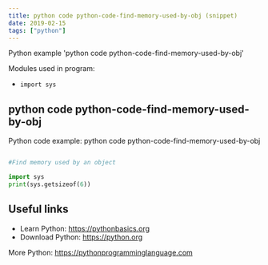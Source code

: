 ```yaml
---
title: python code python-code-find-memory-used-by-obj (snippet)
date: 2019-02-15
tags: ["python"]
---
```

Python example 'python code python-code-find-memory-used-by-obj'


Modules used in program: 
* `import sys`

## python code python-code-find-memory-used-by-obj

Python code example: python code python-code-find-memory-used-by-obj

```python

#Find memory used by an object

import sys
print(sys.getsizeof(6))


```

## Useful links

- Learn Python: https://pythonbasics.org
- Download Python: https://python.org

More Python: https://pythonprogramminglanguage.com
